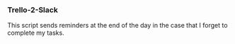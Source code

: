### Trello-2-Slack

This script sends reminders at the end of the day in the case that I forget to complete my tasks. 
